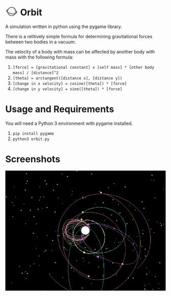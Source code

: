 # <img src="orbitIcon.png" alt="drawing" width="40" style="margin-bottom: -5px"/> Orbit
A simulation written in python using the pygame library.

There is a relitively simple formula for determining gravitational forces between two bodies in a vacuum. 

The velocity of a body with mass can be affected by another body with mass with the following formula:

1. `[force] = [gravitational constant] x [self mass] * [other body mass] / [distance]^2`
2. `[theta] = arctangent([distance x], [distance y])`
3. `[change in x velocity] = cosine([theta]) * [force]`
4. `[change in y velocity] = sine([theta]) * [force]`


# Usage and Requirements
You will need a Python 3 environment with pygame installed.
1. `pip install pygame`
2. `python3 orbit.py`

# Screenshots
<img src="example.png" alt="drawing"/>
